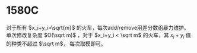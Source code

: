 # 1580C

对于所有 $x_i+y_i>\sqrt{m}$ 的火车，每次add/remove用差分数组暴力维护。单次修改复杂度 $O(\sqrt m)$ ，对于 $x_i+y_i < \sqrt m$ 的火车，其 $x_i+y_i$ 值的种类不超过 $\sqrt m$， 每次取模即可。

